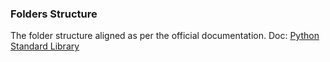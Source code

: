 ### Folders Structure
The folder structure aligned as per the official documentation.
Doc: [Python Standard Library](https://docs.python.org/3/library/index.html)